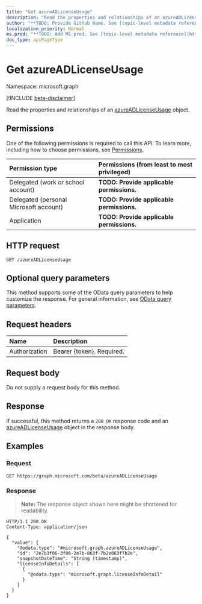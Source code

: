 ```yaml
---
title: "Get azureADLicenseUsage"
description: "Read the properties and relationships of an azureADLicenseUsage object."
author: "**TODO: Provide Github Name. See [topic-level metadata reference](https://msgo.azurewebsites.net/add/document/guidelines/metadata.html#topic-level-metadata)**"
localization_priority: Normal
ms.prod: "**TODO: Add MS prod. See [topic-level metadata reference](https://msgo.azurewebsites.net/add/document/guidelines/metadata.html#topic-level-metadata)**"
doc_type: apiPageType
---
```


# Get azureADLicenseUsage
Namespace: microsoft.graph

[!INCLUDE [beta-disclaimer](../../includes/beta-disclaimer.md)]

Read the properties and relationships of an [azureADLicenseUsage](../resources/azureadlicenseusage.md) object.

## Permissions
One of the following permissions is required to call this API. To learn more, including how to choose permissions, see [Permissions](/graph/permissions-reference).

|Permission type|Permissions (from least to most privileged)|
|:---|:---|
|Delegated (work or school account)|**TODO: Provide applicable permissions.**|
|Delegated (personal Microsoft account)|**TODO: Provide applicable permissions.**|
|Application|**TODO: Provide applicable permissions.**|

## HTTP request

<!-- {
  "blockType": "ignored"
}
-->
``` http
GET /azureADLicenseUsage
```

## Optional query parameters
This method supports some of the OData query parameters to help customize the response. For general information, see [OData query parameters](/graph/query-parameters).

## Request headers
|Name|Description|
|:---|:---|
|Authorization|Bearer {token}. Required.|

## Request body
Do not supply a request body for this method.

## Response

If successful, this method returns a `200 OK` response code and an [azureADLicenseUsage](../resources/azureadlicenseusage.md) object in the response body.

## Examples

### Request
<!-- {
  "blockType": "request",
  "name": "get_azureadlicenseusage"
}
-->
``` http
GET https://graph.microsoft.com/beta/azureADLicenseUsage
```


### Response
>**Note:** The response object shown here might be shortened for readability.
<!-- {
  "blockType": "response",
  "truncated": true,
  "@odata.type": "microsoft.graph.azureADLicenseUsage"
}
-->
``` http
HTTP/1.1 200 OK
Content-Type: application/json

{
  "value": {
    "@odata.type": "#microsoft.graph.azureADLicenseUsage",
    "id": "2e7b3f06-3f06-2e7b-063f-7b2e063f7b2e",
    "snapshotDateTime": "String (timestamp)",
    "licenseInfoDetails": [
      {
        "@odata.type": "microsoft.graph.licenseInfoDetail"
      }
    ]
  }
}
```

